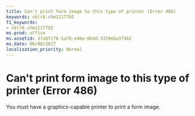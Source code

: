 ```yaml
---
title: Can't print form image to this type of printer (Error 486)
keywords: vblr6.chm1117792
f1_keywords:
- vblr6.chm1117792
ms.prod: office
ms.assetid: 37a8fc76-1a70-e46e-6b4d-3339eba3fdb2
ms.date: 06/08/2017
localization_priority: Normal
---
```



# Can't print form image to this type of printer (Error 486)

You must have a graphics-capable printer to print a form image.


